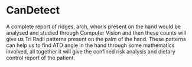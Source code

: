 # CanDetect
A complete report of ridges, arch, whorls present on the hand would be analysed and studied through Computer Vision and then these counts will give us Tri Radii patterns present on the palm of the hand. These patterns can help us to find ATD angle in the hand through some mathematics involved, all together it will give the confined risk analysis and dietary control report of the patient.
